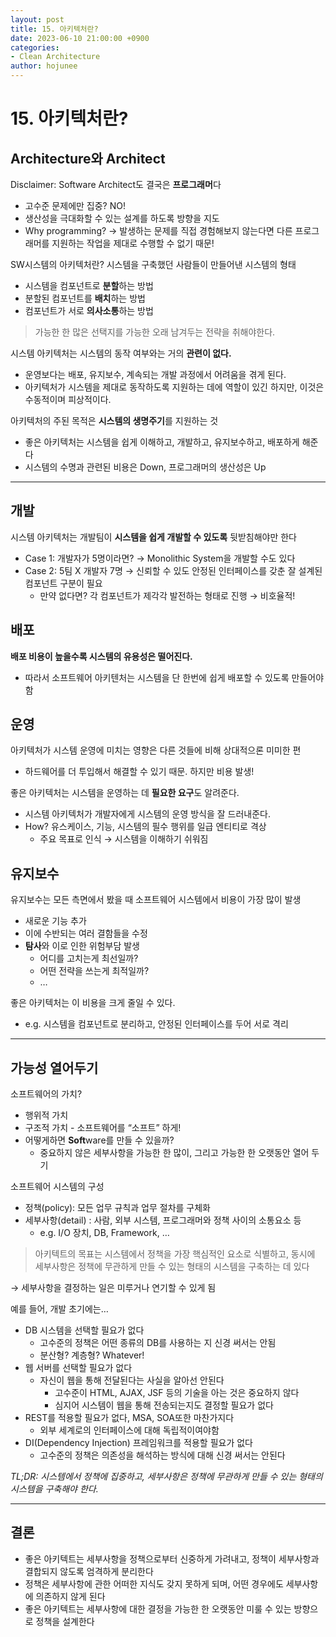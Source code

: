 ```yaml
---
layout: post
title: 15. 아키텍처란?
date: 2023-06-10 21:00:00 +0900
categories: 
- Clean Architecture
author: hojunee
---
```

# 15. 아키텍처란?

## Architecture와 Architect

Disclaimer: Software Architect도 결국은 **프로그래머**다

- 고수준 문제에만 집중? NO!
- 생산성을 극대화할 수 있는 설계를 하도록 방향을 지도
- Why programming? → 발생하는 문제를 직접 경험해보지 않는다면 다른 프로그래머를 지원하는 작업을 제대로 수행할 수 없기 때문!

SW시스템의 아키텍처란? 시스템을 구축했던 사람들이 만들어낸 시스템의 형태

- 시스템을 컴포넌트로 **분할**하는 방법
- 분할된 컴포넌트를 **배치**하는 방법
- 컴포넌트가 서로 **의사소통**하는 방법

> 가능한 한 많은 선택지를 가능한 오래 남겨두는 전략을 취해야한다.
> 

시스템 아키텍처는 시스템의 동작 여부와는 거의 **관련이 없다.**

- 운영보다는 배포, 유지보수, 계속되는 개발 과정에서 어려움을 겪게 된다.
- 아키텍처가 시스템을 제대로 동작하도록 지원하는 데에 역할이 있긴 하지만, 이것은 수동적이며 피상적이다.

아키텍처의 주된 목적은 **시스템의 생명주기**를 지원하는 것

- 좋은 아키텍처는 시스템을 쉽게 이해하고, 개발하고, 유지보수하고, 배포하게 해준다
- 시스템의 수명과 관련된 비용은 Down, 프로그래머의 생산성은 Up

---

## 개발

시스템 아키텍처는 개발팀이 **시스템을 쉽게 개발할 수 있도록** 뒷받침해야만 한다

- Case 1: 개발자가 5명이라면? → Monolithic System을 개발할 수도 있다
- Case 2: 5팀 X 개발자 7명 → 신뢰할 수 있도 안정된 인터페이스를 갖춘 잘 설계된 컴포넌트 구분이 필요
    - 만약 없다면? 각 컴포넌트가 제각각 발전하는 형태로 진행 → 비호율적!

## 배포

**배포 비용이 높을수록 시스템의 유용성은 떨어진다.**

- 따라서 소프트웨어 아키텐처는 시스템을 단 한번에 쉽게 배포할 수 있도록 만들어야함

## 운영

아키텍처가 시스템 운영에 미치는 영향은 다른 것들에 비해 상대적으론 미미한 편

- 하드웨어를 더 투입해서 해결할 수 있기 때문. 하지만 비용 발생!

좋은 아키텍처는 시스템을 운영하는 데 **필요한 요구**도 알려준다.

- 시스템 아키텍처가 개발자에게 시스템의 운영 방식을 잘 드러내준다.
- How? 유스케이스, 기능, 시스템의 필수 행위를 일급 엔티티로 격상
    - 주요 목표로 인식 → 시스템을 이해하기 쉬워짐

## 유지보수

유지보수는 모든 측면에서 봤을 때 소프트웨어 시스템에서 비용이 가장 많이 발생

- 새로운 기능 추가
- 이에 수반되는 여러 결함들을 수정
- **탐사**와 이로 인한 위험부담 발생
    - 어디를 고치는게 최선일까?
    - 어떤 전략을 쓰는게 최적일까?
    - …

좋은 아키텍처는 이 비용을 크게 줄일 수 있다.

- e.g. 시스템을 컴포넌트로 분리하고, 안정된 인터페이스를 두어 서로 격리

---

## 가능성 열어두기

소프트웨어의 가치?

- 행위적 가치
- 구조적 가치 - 소프트웨어를 “소프트” 하게!
- 어떻게하면 **Soft**ware를 만들 수 있을까?
    - 중요하지 않은 세부사항을 가능한 한 많이, 그리고 가능한 한 오랫동안 열어 두기

소프트웨어 시스템의 구성

- 정책(policy): 모든 업무 규칙과 업무 절차를 구체화
- 세부사항(detail) : 사람, 외부 시스템, 프로그래머와 정책 사이의 소통요소 등
    - e.g. I/O 장치, DB, Framework, …

> 아키텍트의 목표는 시스템에서 정책을 가장 핵심적인 요소로 식별하고, 동시에 세부사항은 정책에 무관하게 만들 수 있는 형태의 시스템을 구축하는 데 있다
> 

→ 세부사항을 결정하는 일은 미루거나 연기할 수 있게 됨

예를 들어, 개발 초기에는…

- DB 시스템을 선택할 필요가 없다
    - 고수준의 정책은 어떤 종류의 DB를 사용하는 지 신경 써서는 안됨
    - 분산형? 계층형? Whatever!
- 웹 서버를 선택할 필요가 없다
    - 자신이 웹을 통해 전달된다는 사실을 알아선 안된다
        - 고수준이 HTML, AJAX, JSF 등의 기술을 아는 것은 중요하지 않다
        - 심지어 시스템이 웹을 통해 전송되는지도 결정할 필요가 없다
- REST를 적용할 필요가 없다, MSA, SOA또한 마찬가지다
    - 외부 세계로의 인터페이스에 대해 독립적이여야함
- DI(Dependency Injection) 프레임워크를 적용할 필요가 없다
    - 고수준의 정책은 의존성을 해석하는 방식에 대해 신경 써서는 안된다

*TL;DR: 시스템에서 정책에 집중하고, 세부사항은 정책에 무관하게 만들 수 있는 형태의 시스템을 구축해야 한다.*

---

## 결론

- 좋은 아키텍트는 세부사항을 정책으로부터 신중하게 가려내고, 정책이 세부사항과 결합되지 않도록 엄격하게 분리한다
- 정책은 세부사항에 관한 어떠한 지식도 갖지 못하게 되며, 어떤 경우에도 세부사항에 의존하지 않게 된다
- 좋은 아키텍트는 세부사항에 대한 결정을 가능한 한 오랫동안 미룰 수 있는 방향으로 정책을 설계한다